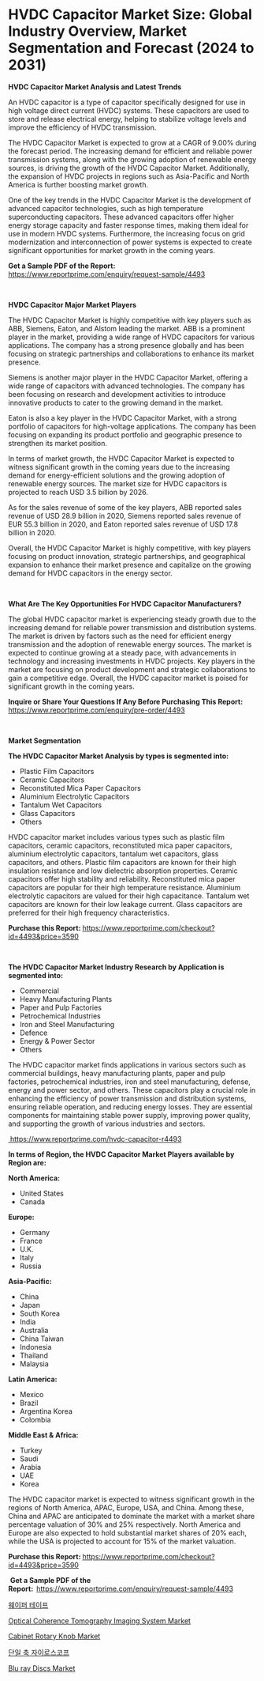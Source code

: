 <p><h1>HVDC Capacitor Market Size: Global Industry Overview, Market Segmentation and Forecast (2024 to 2031)</h1></p><p><strong>HVDC Capacitor Market Analysis and Latest Trends</strong></p>
<p><p>An HVDC capacitor is a type of capacitor specifically designed for use in high voltage direct current (HVDC) systems. These capacitors are used to store and release electrical energy, helping to stabilize voltage levels and improve the efficiency of HVDC transmission.</p><p>The HVDC Capacitor Market is expected to grow at a CAGR of 9.00% during the forecast period. The increasing demand for efficient and reliable power transmission systems, along with the growing adoption of renewable energy sources, is driving the growth of the HVDC Capacitor Market. Additionally, the expansion of HVDC projects in regions such as Asia-Pacific and North America is further boosting market growth.</p><p>One of the key trends in the HVDC Capacitor Market is the development of advanced capacitor technologies, such as high temperature superconducting capacitors. These advanced capacitors offer higher energy storage capacity and faster response times, making them ideal for use in modern HVDC systems. Furthermore, the increasing focus on grid modernization and interconnection of power systems is expected to create significant opportunities for market growth in the coming years.</p></p>
<p><strong>Get a Sample PDF of the Report:&nbsp;</strong> <a href="https://www.reportprime.com/enquiry/request-sample/4493">https://www.reportprime.com/enquiry/request-sample/4493</a></p>
<p>&nbsp;</p>
<p><strong>HVDC Capacitor Major Market Players</strong></p>
<p><p>The HVDC Capacitor Market is highly competitive with key players such as ABB, Siemens, Eaton, and Alstom leading the market. ABB is a prominent player in the market, providing a wide range of HVDC capacitors for various applications. The company has a strong presence globally and has been focusing on strategic partnerships and collaborations to enhance its market presence.</p><p>Siemens is another major player in the HVDC Capacitor Market, offering a wide range of capacitors with advanced technologies. The company has been focusing on research and development activities to introduce innovative products to cater to the growing demand in the market.</p><p>Eaton is also a key player in the HVDC Capacitor Market, with a strong portfolio of capacitors for high-voltage applications. The company has been focusing on expanding its product portfolio and geographic presence to strengthen its market position.</p><p>In terms of market growth, the HVDC Capacitor Market is expected to witness significant growth in the coming years due to the increasing demand for energy-efficient solutions and the growing adoption of renewable energy sources. The market size for HVDC capacitors is projected to reach USD 3.5 billion by 2026.</p><p>As for the sales revenue of some of the key players, ABB reported sales revenue of USD 28.9 billion in 2020, Siemens reported sales revenue of EUR 55.3 billion in 2020, and Eaton reported sales revenue of USD 17.8 billion in 2020.</p><p>Overall, the HVDC Capacitor Market is highly competitive, with key players focusing on product innovation, strategic partnerships, and geographical expansion to enhance their market presence and capitalize on the growing demand for HVDC capacitors in the energy sector.</p></p>
<p>&nbsp;</p>
<p><strong>What Are The Key Opportunities For HVDC Capacitor Manufacturers?</strong></p>
<p><p>The global HVDC capacitor market is experiencing steady growth due to the increasing demand for reliable power transmission and distribution systems. The market is driven by factors such as the need for efficient energy transmission and the adoption of renewable energy sources. The market is expected to continue growing at a steady pace, with advancements in technology and increasing investments in HVDC projects. Key players in the market are focusing on product development and strategic collaborations to gain a competitive edge. Overall, the HVDC capacitor market is poised for significant growth in the coming years.</p></p>
<p><strong>Inquire or Share Your Questions If Any Before Purchasing This Report:</strong> <a href="https://www.reportprime.com/enquiry/pre-order/4493">https://www.reportprime.com/enquiry/pre-order/4493</a></p>
<p>&nbsp;</p>
<p><strong>Market Segmentation</strong></p>
<p><strong>The HVDC Capacitor Market Analysis by types is segmented into:</strong></p>
<p><ul><li>Plastic Film Capacitors</li><li>Ceramic Capacitors</li><li>Reconstituted Mica Paper Capacitors</li><li>Aluminium Electrolytic Capacitors</li><li>Tantalum Wet Capacitors</li><li>Glass Capacitors</li><li>Others</li></ul></p>
<p><p>HVDC capacitor market includes various types such as plastic film capacitors, ceramic capacitors, reconstituted mica paper capacitors, aluminium electrolytic capacitors, tantalum wet capacitors, glass capacitors, and others. Plastic film capacitors are known for their high insulation resistance and low dielectric absorption properties. Ceramic capacitors offer high stability and reliability. Reconstituted mica paper capacitors are popular for their high temperature resistance. Aluminium electrolytic capacitors are valued for their high capacitance. Tantalum wet capacitors are known for their low leakage current. Glass capacitors are preferred for their high frequency characteristics.</p></p>
<p><strong>Purchase this Report:&nbsp;</strong><a href="https://www.reportprime.com/checkout?id=4493&price=3590">https://www.reportprime.com/checkout?id=4493&price=3590</a></p>
<p>&nbsp;</p>
<p><strong>The HVDC Capacitor Market Industry Research by Application is segmented into:</strong></p>
<p><ul><li>Commercial</li><li>Heavy Manufacturing Plants</li><li>Paper and Pulp Factories</li><li>Petrochemical Industries</li><li>Iron and Steel Manufacturing</li><li>Defence</li><li>Energy & Power Sector</li><li>Others</li></ul></p>
<p><p>The HVDC capacitor market finds applications in various sectors such as commercial buildings, heavy manufacturing plants, paper and pulp factories, petrochemical industries, iron and steel manufacturing, defense, energy and power sector, and others. These capacitors play a crucial role in enhancing the efficiency of power transmission and distribution systems, ensuring reliable operation, and reducing energy losses. They are essential components for maintaining stable power supply, improving power quality, and supporting the growth of various industries and sectors.</p></p>
<p><a href="https://www.reportprime.com/hvdc-capacitor-r4493">&nbsp;https://www.reportprime.com/hvdc-capacitor-r4493</a></p>
<p><strong>In terms of Region, the HVDC Capacitor Market Players available by Region are:</strong></p>
<p>
    <p> <strong> North America: </strong>
        <ul>
            <li>United States</li>
            <li>Canada</li>
        </ul>
        </p> 
    <p> <strong> Europe: </strong>
        <ul>
            <li>Germany</li>
            <li>France</li>
            <li>U.K.</li>
            <li>Italy</li>
            <li>Russia</li>
        </ul>
        </p> 
    <p> <strong> Asia-Pacific: </strong>
        <ul>
            <li>China</li>
            <li>Japan</li>
            <li>South Korea</li>
            <li>India</li>
            <li>Australia</li>
            <li>China Taiwan</li>
            <li>Indonesia</li>
            <li>Thailand</li>
            <li>Malaysia</li>
        </ul>
        </p> 
    <p> <strong> Latin America: </strong>
        <ul>
            <li>Mexico</li>
            <li>Brazil</li>
            <li>Argentina Korea</li>
            <li>Colombia</li>
        </ul>
        </p> 
    <p> <strong> Middle East & Africa: </strong>
        <ul>
            <li>Turkey</li>
            <li>Saudi</li>
            <li>Arabia</li>
            <li>UAE</li>
            <li>Korea</li>
        </ul>
    </p>
    </p>
<p><p>The HVDC capacitor market is expected to witness significant growth in the regions of North America, APAC, Europe, USA, and China. Among these, China and APAC are anticipated to dominate the market with a market share percentage valuation of 30% and 25% respectively. North America and Europe are also expected to hold substantial market shares of 20% each, while the USA is projected to account for 15% of the market valuation.</p></p>
<p><strong>Purchase this Report: </strong><a href="https://www.reportprime.com/checkout?id=4493&price=3590">https://www.reportprime.com/checkout?id=4493&price=3590</a></p>
<p>&nbsp;<strong>Get a Sample PDF of the Report:&nbsp;&nbsp;</strong><a href="https://www.reportprime.com/enquiry/request-sample/4493">https://www.reportprime.com/enquiry/request-sample/4493</a></p>
<p><strong></strong></p>
<p><p><a href="https://github.com/mdmazharulnwr786/Market-Research-Report-List-1/blob/main/663009856348.md">웨이퍼 테이프</a></p><p><a href="https://issuu.com/reportprime-2/docs/optical-coherence-tomography-imaging-system-market">Optical Coherence Tomography Imaging System Market</a></p><p><a href="https://github.com/bushilahore52/Market-Research-Report-List-1/blob/main/cabinet-rotary-knob-market.md">Cabinet Rotary Knob Market</a></p><p><a href="https://github.com/berlianaparadilla48/Market-Research-Report-List-1/blob/main/859565756337.md">단일 축 자이로스코프</a></p><p><a href="https://github.com/Valeridd446677/Market-Research-Report-List-2/blob/main/blu-ray-discs-market.md">Blu ray Discs Market</a></p></p>